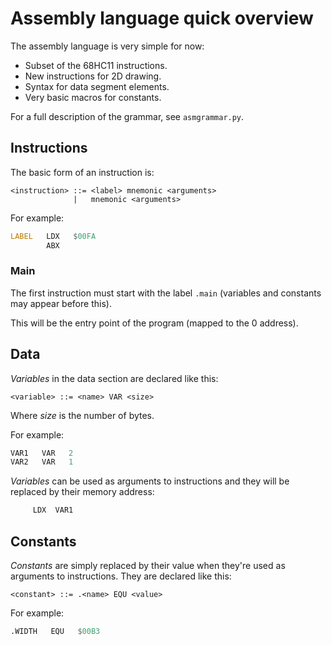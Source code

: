 # Assembly language quick overview

The assembly language is very simple for now:

* Subset of the 68HC11 instructions.
* New instructions for 2D drawing.
* Syntax for data segment elements.
* Very basic macros for constants.

For a full description of the grammar, see `asmgrammar.py`.

## Instructions

The basic form of an instruction is:

```
<instruction> ::= <label> mnemonic <arguments>
              |   mnemonic <arguments>
```

For example:

``` asm
LABEL   LDX   $00FA
        ABX
```

### Main

The first instruction must start with the label `.main` (variables and
constants may appear before this).

This will be the entry point of the program (mapped to the 0 address).

## Data

*Variables* in the data section are declared like this:

```
<variable> ::= <name> VAR <size>
```

Where *size* is the number of bytes.

For example:

``` asm
VAR1   VAR   2
VAR2   VAR   1
```

*Variables* can be used as arguments to instructions and they will be
replaced by their memory address:

``` asm
     LDX  VAR1
```

## Constants

*Constants* are simply replaced by their value when they're used as arguments
to instructions. They are declared like this:

```
<constant> ::= .<name> EQU <value>
```

For example:

``` asm
.WIDTH   EQU   $00B3
```
